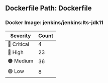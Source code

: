 ## Dockerfile Path: Dockerfile

### Docker Image: jenkins/jenkins:lts-jdk11
| Severity | Count |
|----------|-------|
| 🛑 Critical | 4 |
| 🔴 High | 23 |
| 🟠 Medium | 36 |
| 🟢 Low | 8 |